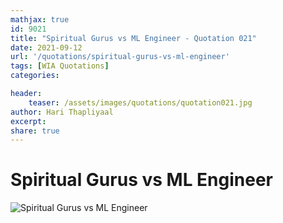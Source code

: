 ```yaml
---
mathjax: true
id: 9021
title: "Spiritual Gurus vs ML Engineer - Quotation 021"
date: 2021-09-12
url: '/quotations/spiritual-gurus-vs-ml-engineer'
tags: [WIA Quotations] 
categories: 

header:
    teaser: /assets/images/quotations/quotation021.jpg
author: Hari Thapliyaal 
excerpt:
share: true 
---
```


# Spiritual Gurus vs ML Engineer

![Spiritual Gurus vs ML Engineer](/assets/images/quotations/quotation021.jpg)
